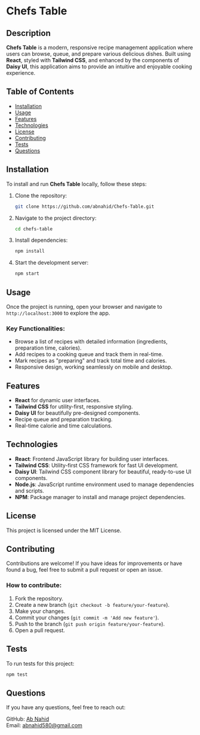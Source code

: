 # Chefs Table

## Description
**Chefs Table** is a modern, responsive recipe management application where users can browse, queue, and prepare various delicious dishes. Built using **React**, styled with **Tailwind CSS**, and enhanced by the components of **Daisy UI**, this application aims to provide an intuitive and enjoyable cooking experience.

## Table of Contents
- [Installation](#installation)
- [Usage](#usage)
- [Features](#features)
- [Technologies](#technologies)
- [License](#license)
- [Contributing](#contributing)
- [Tests](#tests)
- [Questions](#questions)

## Installation
To install and run **Chefs Table** locally, follow these steps:

1. Clone the repository:
   ```bash
   git clone https://github.com/abnahid/Chefs-Table.git
   ```
2. Navigate to the project directory:
   ```bash
   cd chefs-table
   ```
3. Install dependencies:
   ```bash
   npm install
   ```
4. Start the development server:
   ```bash
   npm start
   ```

## Usage
Once the project is running, open your browser and navigate to `http://localhost:3000` to explore the app.

### Key Functionalities:
- Browse a list of recipes with detailed information (ingredients, preparation time, calories).
- Add recipes to a cooking queue and track them in real-time.
- Mark recipes as "preparing" and track total time and calories.
- Responsive design, working seamlessly on mobile and desktop.

## Features
- **React** for dynamic user interfaces.
- **Tailwind CSS** for utility-first, responsive styling.
- **Daisy UI** for beautifully pre-designed components.
- Recipe queue and preparation tracking.
- Real-time calorie and time calculations.

## Technologies
- **React**: Frontend JavaScript library for building user interfaces.
- **Tailwind CSS**: Utility-first CSS framework for fast UI development.
- **Daisy UI**: Tailwind CSS component library for beautiful, ready-to-use UI components.
- **Node.js**: JavaScript runtime environment used to manage dependencies and scripts.
- **NPM**: Package manager to install and manage project dependencies.

## License
This project is licensed under the MIT License.

## Contributing
Contributions are welcome! If you have ideas for improvements or have found a bug, feel free to submit a pull request or open an issue.

### How to contribute:
1. Fork the repository.
2. Create a new branch (`git checkout -b feature/your-feature`).
3. Make your changes.
4. Commit your changes (`git commit -m 'Add new feature'`).
5. Push to the branch (`git push origin feature/your-feature`).
6. Open a pull request.

## Tests
To run tests for this project:
```bash
npm test
```

## Questions
If you have any questions, feel free to reach out:

GitHub: [Ab Nahid](https://github.com/abnahid)  
Email: abnahid580@gmail.com

